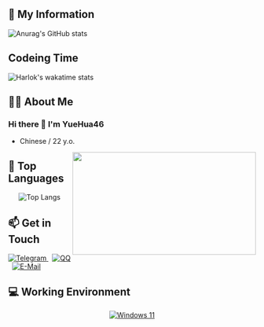 <h2>🏅 My Information</h2>

<p align="left">
  <img src="https://github-readme-stats.vercel.app/api?username=YueHua46&show_icons=true" alt="Anurag's GitHub stats">
</p>

<h2>Codeing Time</h2>

<p align="left">
  <img src="https://github-readme-stats.vercel.app/api/wakatime?username=sears&layout=compact" alt="Harlok's wakatime stats">
</p>

<h2>🧑‍💻 About Me</h2>

<div>
  <div align="left">
    <h3>Hi there 👋 I'm YueHua46</h3>
    <ul>
      <li>Chinese / 22 y.o.</li>
    </ul>
  </div>
  <img src="https://i.imgur.com/KXx0cCx.gif" align="right" width="373.5px" height="208.5px">
</div>

<h2>🌱 Top Languages</h2>

<p align="center">
  <img src="https://github-readme-stats.vercel.app/api/top-langs/?username=YueHua46&layout=compact&hide=html" alt="Top Langs">

</p>

<h2>📫 Get in Touch</h2>

<p>
  <a href="#">
    <img src="https://img.shields.io/badge/YueHua46-3db6f1?style=flat-square&logo=Telegram&logoColor=2ca5e0" alt="Telegram">
  </a>
   
  <a href="http://wpa.qq.com/msgrd?v=3&uin=2962952929&site=qq&menu=yes">
    <img src="https://img.shields.io/badge/2766274062-4ab7f5?style=flat-square&logo=tencentqq" alt="QQ">
  </a>
   
  <a href="mailto:2766274062@qq.com">
    <img src="https://img.shields.io/badge/-2766274062@qq.com-168de2?style=flat-square&logo=gmail&logoColor=white&labelColor=168de2" alt="E-Mail">
  </a>
</p>

<h2>💻 Working Environment</h2>

<p align="center">
  <a href="https://learn.microsoft.com/en-us/windows/whats-new/windows-11-overview">
    <img src="https://img.shields.io/badge/Windows%2011-00adef?style=flat-square&logo=windows&logoColor=ffffff" alt="Windows 11">
  </a>
</p>
